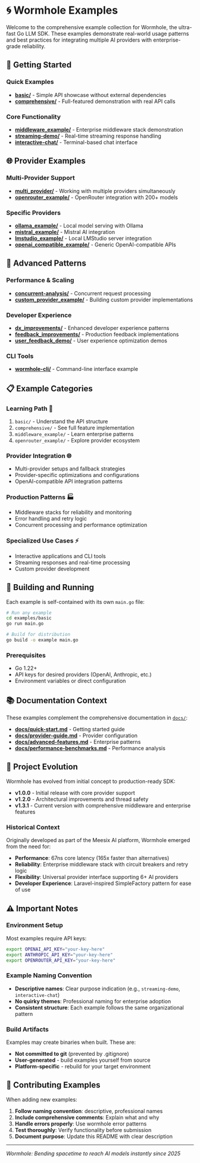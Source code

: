 # 🌀 Wormhole Examples

Welcome to the comprehensive example collection for Wormhole, the ultra-fast Go LLM SDK. These examples demonstrate real-world usage patterns and best practices for integrating multiple AI providers with enterprise-grade reliability.

## 🚀 Getting Started

### Quick Examples
- **[basic/](./basic/)** - Simple API showcase without external dependencies
- **[comprehensive/](./comprehensive/)** - Full-featured demonstration with real API calls

### Core Functionality  
- **[middleware_example/](./middleware_example/)** - Enterprise middleware stack demonstration
- **[streaming-demo/](./streaming-demo/)** - Real-time streaming response handling
- **[interactive-chat/](./interactive-chat/)** - Terminal-based chat interface

## 🌐 Provider Examples

### Multi-Provider Support
- **[multi_provider/](./multi_provider/)** - Working with multiple providers simultaneously
- **[openrouter_example/](./openrouter_example/)** - OpenRouter integration with 200+ models

### Specific Providers
- **[ollama_example/](./ollama_example/)** - Local model serving with Ollama
- **[mistral_example/](./mistral_example/)** - Mistral AI integration
- **[lmstudio_example/](./lmstudio_example/)** - Local LMStudio server integration
- **[openai_compatible_example/](./openai_compatible_example/)** - Generic OpenAI-compatible APIs

## 🔧 Advanced Patterns

### Performance & Scaling
- **[concurrent-analysis/](./concurrent-analysis/)** - Concurrent request processing
- **[custom_provider_example/](./custom_provider_example/)** - Building custom provider implementations

### Developer Experience
- **[dx_improvements/](./dx_improvements/)** - Enhanced developer experience patterns
- **[feedback_improvements/](./feedback_improvements/)** - Production feedback implementations
- **[user_feedback_demo/](./user_feedback_demo/)** - User experience optimization demos

### CLI Tools
- **[wormhole-cli/](./wormhole-cli/)** - Command-line interface example

## 📋 Example Categories

### **Learning Path** 🎯
1. `basic/` - Understand the API structure
2. `comprehensive/` - See full feature implementation  
3. `middleware_example/` - Learn enterprise patterns
4. `openrouter_example/` - Explore provider ecosystem

### **Provider Integration** 🌐
- Multi-provider setups and fallback strategies
- Provider-specific optimizations and configurations
- OpenAI-compatible API integration patterns

### **Production Patterns** 🏭
- Middleware stacks for reliability and monitoring
- Error handling and retry logic
- Concurrent processing and performance optimization

### **Specialized Use Cases** ⚡
- Interactive applications and CLI tools
- Streaming responses and real-time processing
- Custom provider development

## 🔨 Building and Running

Each example is self-contained with its own `main.go` file:

```bash
# Run any example
cd examples/basic
go run main.go

# Build for distribution
go build -o example main.go
```

### Prerequisites
- Go 1.22+
- API keys for desired providers (OpenAI, Anthropic, etc.)
- Environment variables or direct configuration

## 📚 Documentation Context

These examples complement the comprehensive documentation in [`docs/`](../docs/):

- **[docs/quick-start.md](../docs/quick-start.md)** - Getting started guide
- **[docs/provider-guide.md](../docs/provider-guide.md)** - Provider configuration
- **[docs/advanced-features.md](../docs/advanced-features.md)** - Enterprise patterns
- **[docs/performance-benchmarks.md](../docs/performance-benchmarks.md)** - Performance analysis

## 🎯 Project Evolution

Wormhole has evolved from initial concept to production-ready SDK:

- **v1.0.0** - Initial release with core provider support
- **v1.2.0** - Architectural improvements and thread safety
- **v1.3.1** - Current version with comprehensive middleware and enterprise features

### Historical Context
Originally developed as part of the Meesix AI platform, Wormhole emerged from the need for:
- **Performance**: 67ns core latency (165x faster than alternatives)  
- **Reliability**: Enterprise middleware stack with circuit breakers and retry logic
- **Flexibility**: Universal provider interface supporting 6+ AI providers
- **Developer Experience**: Laravel-inspired SimpleFactory pattern for ease of use

## ⚠️ Important Notes

### Environment Setup
Most examples require API keys:
```bash
export OPENAI_API_KEY="your-key-here"
export ANTHROPIC_API_KEY="your-key-here"  
export OPENROUTER_API_KEY="your-key-here"
```

### Example Naming Convention
- **Descriptive names**: Clear purpose indication (e.g., `streaming-demo`, `interactive-chat`)
- **No quirky themes**: Professional naming for enterprise adoption
- **Consistent structure**: Each example follows the same organizational pattern

### Build Artifacts
Examples may create binaries when built. These are:
- **Not committed to git** (prevented by .gitignore)
- **User-generated** - build examples yourself from source
- **Platform-specific** - rebuild for your target environment

## 🚀 Contributing Examples

When adding new examples:
1. **Follow naming convention**: descriptive, professional names
2. **Include comprehensive comments**: Explain what and why
3. **Handle errors properly**: Use wormhole error patterns
4. **Test thoroughly**: Verify functionality before submission
5. **Document purpose**: Update this README with clear description

---

*Wormhole: Bending spacetime to reach AI models instantly since 2025*